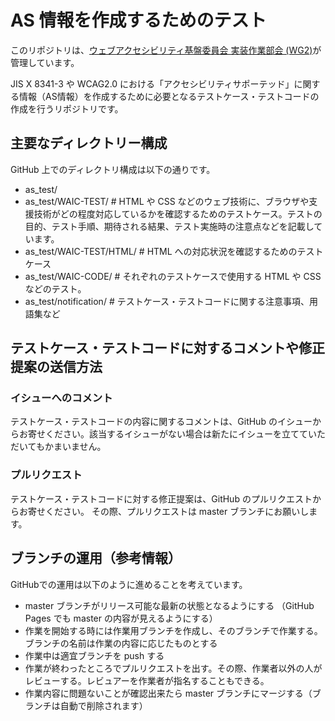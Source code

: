 
# AS 情報を作成するためのテスト

このリポジトリは、[ウェブアクセシビリティ基盤委員会 実装作業部会 (WG2)](https://waic.jp/committee/wg2/)が管理しています。

JIS X 8341-3 や WCAG2.0 における「アクセシビリティサポーテッド」に関する情報（AS情報）を作成するために必要となるテストケース・テストコードの作成を行うリポジトリです。

## 主要なディレクトリー構成

GitHub 上でのディレクトリ構成は以下の通りです。

- as_test/
- as_test/WAIC-TEST/ # HTML や CSS などのウェブ技術に、ブラウザや支援技術がどの程度対応しているかを確認するためのテストケース。テストの目的、テスト手順、期待される結果、テスト実施時の注意点などを記載しています。
- as_test/WAIC-TEST/HTML/ # HTML への対応状況を確認するためのテストケース
- as_test/WAIC-CODE/ # それぞれのテストケースで使用する HTML や CSS などのテスト。
- as_test/notification/ # テストケース・テストコードに関する注意事項、用語集など

## テストケース・テストコードに対するコメントや修正提案の送信方法

### イシューへのコメント

テストケース・テストコードの内容に関するコメントは、GitHub のイシューからお寄せください。該当するイシューがない場合は新たにイシューを立てていただいてもかまいません。

### プルリクエスト

テストケース・テストコードに対する修正提案は、GitHub のプルリクエストからお寄せください。 その際、プルリクエストは master ブランチにお願いします。

## ブランチの運用（参考情報）

GitHubでの運用は以下のように進めることを考えています。

- master ブランチがリリース可能な最新の状態となるようにする （GitHub Pages でも master の内容が見えるようにする）
- 作業を開始する時には作業用ブランチを作成し、そのブランチで作業する。ブランチの名前は作業の内容に応じたものとする
- 作業中は適宜ブランチを push する
- 作業が終わったところでプルリクエストを出す。その際、作業者以外の人がレビューする。レビュアーを作業者が指名することもできる。
- 作業内容に問題ないことが確認出来たら master ブランチにマージする（ブランチは自動で削除されます）
